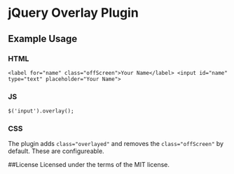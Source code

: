 # jQuery Overlay Plugin

## Example Usage

### HTML

`<label for="name" class="offScreen">Your Name</label>
<input id="name" type="text" placeholder="Your Name">`

### JS

`$('input').overlay();`

### CSS
The plugin adds `class="overlayed"` and removes the `class="offScreen"` by default.  These are configureable.

##License
Licensed under the terms of the MIT license.
